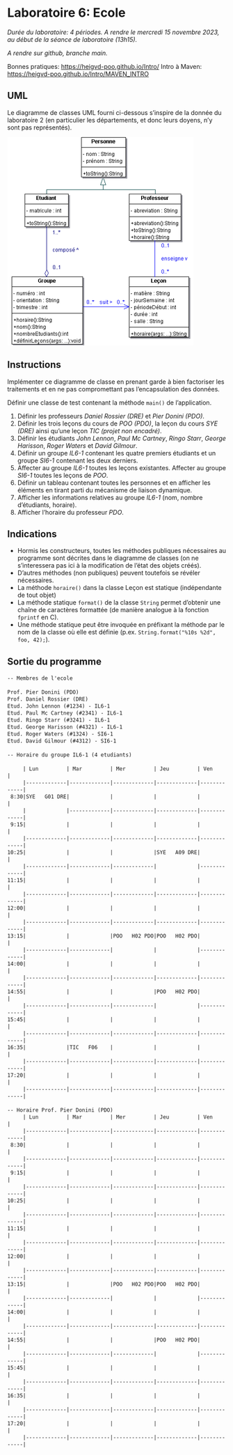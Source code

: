 
# Laboratoire 6: Ecole

_Durée du laboratoire: 4 périodes. A rendre le mercredi 15 novembre 2023, au début de la séance de laboratoire (13h15)._

_A rendre sur github, branche main._

Bonnes pratiques: https://heigvd-poo.github.io/Intro/
Intro à Maven: https://heigvd-poo.github.io/Intro/MAVEN_INTRO

## UML

Le diagramme de classes UML fourni ci-dessous s’inspire de la donnée du laboratoire 2 (en particulier les départements, et donc leurs doyens, n’y sont pas représentés).

![diagramme UML](Ecole.gif)

## Instructions

Implémenter ce diagramme de classe en prenant garde à bien factoriser les traitements et en ne pas compromettant pas l’encapsulation des données.

Définir une classe de test contenant la méthode `main()` de l’application.

1. Définir les professeurs *Daniel Rossier (DRE)* et *Pier Donini (PDO)*.
2. Définir les trois leçons du cours de *POO (PDO)*, la leçon du cours *SYE (DRE)* ainsi qu’une leçon *TIC (projet non encadré)*.
3. Définir les étudiants *John Lennon*, *Paul Mc Cartney*, *Ringo Starr*, *George Harisson*, *Roger Waters* et *David Gilmour*.
4. Définir un groupe *IL6-1* contenant les quatre premiers étudiants et un groupe *SI6-1* contenant les deux derniers.
5. Affecter au groupe *IL6-1* toutes les leçons existantes. Affecter au groupe *SI6-1* toutes les leçons de *POO*.
6. Définir un tableau contenant toutes les personnes et en afficher les éléments en tirant parti du mécanisme de liaison dynamique.
7. Afficher les informations relatives au groupe *IL6-1* (nom, nombre d’étudiants, horaire).
8. Afficher l’horaire du professeur *PDO*.

## Indications

- Hormis les constructeurs, toutes les méthodes publiques nécessaires au programme sont décrites dans le diagramme de classes (on ne s’interessera pas ici à la modification de l’état des objets créés).
- D’autres méthodes (non publiques) peuvent toutefois se révéler nécessaires.
- La méthode `horaire()` dans la classe Leçon est statique (indépendante de tout objet)
- La méthode statique `format()` de la classe `String` permet d’obtenir une chaîne de caractères formattée (de manière analogue à la fonction `fprintf` en C).
- Une méthode statique peut être invoquée en préfixant la méthode par le nom de la classe où elle est définie (p.ex. `String.format("%10s %2d", foo, 42);`).

## Sortie du programme

```shell
-- Membres de l'ecole

Prof. Pier Donini (PDO)
Prof. Daniel Rossier (DRE)
Etud. John Lennon (#1234) - IL6-1
Etud. Paul Mc Cartney (#2341) - IL6-1
Etud. Ringo Starr (#3241) - IL6-1
Etud. George Harisson (#4321) - IL6-1
Etud. Roger Waters (#1324) - SI6-1
Etud. David Gilmour (#4312) - SI6-1

-- Horaire du groupe IL6-1 (4 etudiants)

     | Lun         | Mar         | Mer         | Jeu         | Ven         |
     |-------------|-------------|-------------|-------------|-------------|
 8:30|SYE   G01 DRE|             |             |             |             |
     |             |-------------|-------------|-------------|-------------|
 9:15|             |             |             |             |             |
     |-------------|-------------|-------------|-------------|-------------|
10:25|             |             |             |SYE   A09 DRE|             |
     |-------------|-------------|-------------|             |-------------|
11:15|             |             |             |             |             |
     |-------------|-------------|-------------|-------------|-------------|
12:00|             |             |             |             |             |
     |-------------|-------------|-------------|-------------|-------------|
13:15|             |             |POO   H02 PDO|POO   H02 PDO|             |
     |-------------|-------------|             |             |-------------|
14:00|             |             |             |             |             |
     |-------------|-------------|-------------|-------------|-------------|
14:55|             |             |             |POO   H02 PDO|             |
     |-------------|-------------|-------------|             |-------------|
15:45|             |             |             |             |             |
     |-------------|-------------|-------------|-------------|-------------|
16:35|             |TIC   F06    |             |             |             |
     |-------------|-------------|-------------|-------------|-------------|
17:20|             |             |             |             |             |
     |-------------|-------------|-------------|-------------|-------------|

-- Horaire Prof. Pier Donini (PDO)
     | Lun         | Mar         | Mer         | Jeu         | Ven         |
     |-------------|-------------|-------------|-------------|-------------|
 8:30|             |             |             |             |             |
     |-------------|-------------|-------------|-------------|-------------|
 9:15|             |             |             |             |             |
     |-------------|-------------|-------------|-------------|-------------|
10:25|             |             |             |             |             |
     |-------------|-------------|-------------|-------------|-------------|
11:15|             |             |             |             |             |
     |-------------|-------------|-------------|-------------|-------------|
12:00|             |             |             |             |             |
     |-------------|-------------|-------------|-------------|-------------|
13:15|             |             |POO   H02 PDO|POO   H02 PDO|             |
     |-------------|-------------|             |             |-------------|
14:00|             |             |             |             |             |
     |-------------|-------------|-------------|-------------|-------------|
14:55|             |             |             |POO   H02 PDO|             |
     |-------------|-------------|-------------|             |-------------|
15:45|             |             |             |             |             |
     |-------------|-------------|-------------|-------------|-------------|
16:35|             |             |             |             |             |
     |-------------|-------------|-------------|-------------|-------------|
17:20|             |             |             |             |             |
     |-------------|-------------|-------------|-------------|-------------|
```
